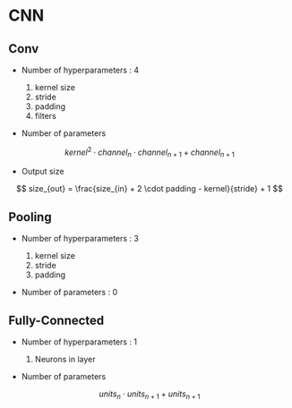 # CNN

## Conv

* Number of hyperparameters : 4

    1. kernel size
    2. stride
    3. padding
    4. filters

* Number of parameters

$$
{kernel}^2 \cdot channel_n \cdot channel_{n+1} + channel_{n+1}
$$

* Output size

$$
size_{out} = \frac{size_{in} + 2 \cdot padding - kernel}{stride} + 1
$$

## Pooling

* Number of hyperparameters : 3

    1. kernel size
    2. stride
    3. padding

* Number of parameters : 0

## Fully-Connected

* Number of hyperparameters : 1

    1. Neurons in layer

* Number of parameters

$$
units_n \cdot units_{n + 1} + units_{n + 1}
$$
